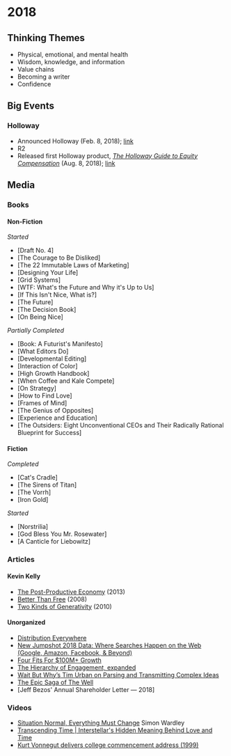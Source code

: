 # 2018

## Thinking Themes
* Physical, emotional, and mental health
* Wisdom, knowledge, and information
* Value chains
* Becoming a writer
* Confidence

## Big Events

### Holloway

* Announced Holloway (Feb. 8, 2018); [link](https://medium.com/holloway-guides/introducing-holloway-reliable-in-depth-knowledge-a560b3425ef7)
* R2
* Released first Holloway product, [*The Holloway Guide to Equity Compensation*](https://www.holloway.com/g/og-equity-compensation) (Aug. 8, 2018); [link](https://medium.com/holloway-guides/the-first-holloway-guide-88d6785ffb31)

## Media

### Books

#### Non-Fiction

*Started*
* [Draft No. 4]
* [The Courage to Be Disliked]
* [The 22 Immutable Laws of Marketing]
* [Designing Your Life]
* [Grid Systems]
* [WTF: What's the Future and Why it's Up to Us]
* [If This Isn't Nice, What is?]
* [The Future]
* [The Decision Book]
* [On Being Nice]

*Partially Completed*
* [Book: A Futurist's Manifesto]
* [What Editors Do]
* [Developmental Editing]
* [Interaction of Color]
* [High Growth Handbook]
* [When Coffee and Kale Compete]
* [On Strategy]
* [How to Find Love]
* [Frames of Mind]
* [The Genius of Opposites]
* [Experience and Education]
* [The Outsiders: Eight Unconventional CEOs and Their Radically Rational Blueprint for Success]


#### Fiction

*Completed*
* [Cat's Cradle]
* [The Sirens of Titan]
* [The Vorrh]
* [Iron Gold]

*Started*
* [Norstrilia]
* [God Bless You Mr. Rosewater]
* [A Canticle for Liebowitz]


### Articles

#### Kevin Kelly
* [The Post-Productive Economy](https://kk.org/thetechnium/the-post-produc/) (2013)
* [Better Than Free](https://kk.org/thetechnium/better-than-fre/) (2008)
* [Two Kinds of Generativity](https://kk.org/thetechnium/two-kinds-of-ge/) (2010)

#### Unorganized
* [Distribution Everywhere](https://book.pressbooks.com/chapter/distribution-everywhere-andrew-savikas)
* [New Jumpshot 2018 Data: Where Searches Happen on the Web (Google, Amazon, Facebook, & Beyond)](https://sparktoro.com/blog/new-jumpshot-2018-data-where-searches-happen-on-the-web-google-amazon-facebook-beyond/)
* [Four Fits For $100M+ Growth](https://brianbalfour.com/four-fits-growth-framework)
* [The Hierarchy of Engagement, expanded](https://medium.com/@sarahtavel/the-hierarchy-of-engagement-expanded-648329d60804)
* [Wait But Why’s Tim Urban on Parsing and Transmitting Complex Ideas](http://firstround.com/review/wait-but-whys-tim-urban-on-parsing-and-transmitting-complex-ideas/)
* [The Epic Saga of The Well](https://www.wired.com/1997/05/ff-well/)
* [Jeff Bezos' Annual Shareholder Letter — 2018]


### Videos

* [Situation Normal, Everything Must Change](https://www.youtube.com/watch?v=Ty6pOVEc3bA&list=LL9u4XcoAKmH_ZFXTVY1nytg&t=9s&index=5) Simon Wardley
* [Transcending Time | Interstellar's Hidden Meaning Behind Love and Time](https://www.youtube.com/watch?v=t6kqaip7WS4&list=LL9u4XcoAKmH_ZFXTVY1nytg&t=1s&index=9)
* [Kurt Vonnegut delivers college commencement address (1999)](https://www.youtube.com/watch?v=jIselfzgtO0&list=LL9u4XcoAKmH_ZFXTVY1nytg&t=1s&index=10)
